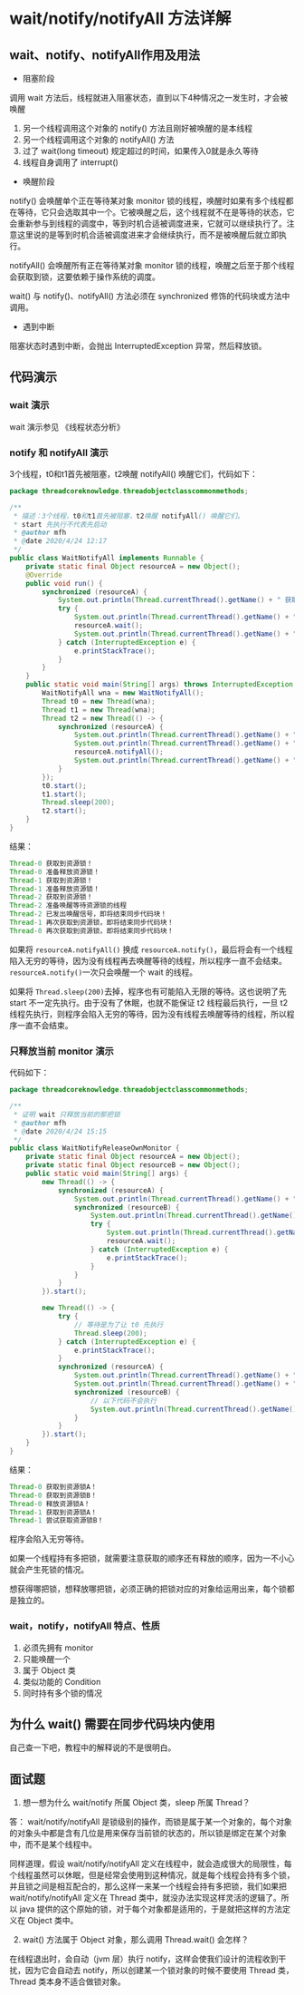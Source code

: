 # wait/notify/notifyAll 方法详解

## wait、notify、notifyAll作用及用法

*  阻塞阶段

调用 wait 方法后，线程就进入阻塞状态，直到以下4种情况之一发生时，才会被唤醒

1. 另一个线程调用这个对象的 notify() 方法且刚好被唤醒的是本线程
2. 另一个线程调用这个对象的 notifyAll() 方法
3. 过了 wait(long timeout) 规定超过的时间，如果传入0就是永久等待
4. 线程自身调用了 interrupt() 



* 唤醒阶段

notify() 会唤醒单个正在等待某对象 monitor 锁的线程，唤醒时如果有多个线程都在等待，它只会选取其中一个。它被唤醒之后，这个线程就不在是等待的状态，它会重新参与到线程的调度中，等到时机合适被调度进来，它就可以继续执行了。注意这里说的是等到时机合适被调度进来才会继续执行，而不是被唤醒后就立即执行。

notifyAll() 会唤醒所有正在等待某对象 monitor 锁的线程，唤醒之后至于那个线程会获取到锁，这要依赖于操作系统的调度。

wait() 与 notify()、notifyAll() 方法必须在 synchronized 修饰的代码块或方法中调用。



* 遇到中断

阻塞状态时遇到中断，会抛出 InterruptedException 异常，然后释放锁。

## 代码演示

### wait 演示

wait 演示参见 《线程状态分析》

### notify 和 notifyAll 演示

3个线程，t0和t1首先被阻塞，t2唤醒 notifyAll() 唤醒它们，代码如下：

```java
package threadcoreknowledge.threadobjectclasscommonmethods;

/**
 * 描述：3个线程，t0和t1首先被阻塞，t2唤醒 notifyAll() 唤醒它们。
 * start 先执行不代表先启动
 * @author mfh
 * @date 2020/4/24 12:17
 */
public class WaitNotifyAll implements Runnable {
    private static final Object resourceA = new Object();
    @Override
    public void run() {
        synchronized (resourceA) {
            System.out.println(Thread.currentThread().getName() + " 获取到资源锁！");
            try {
                System.out.println(Thread.currentThread().getName() + " 准备释放资源锁！");
                resourceA.wait();
                System.out.println(Thread.currentThread().getName() + " 再次获取到资源锁，即将结束同步代码块！");
            } catch (InterruptedException e) {
                e.printStackTrace();
            }
        }
    }
    public static void main(String[] args) throws InterruptedException {
        WaitNotifyAll wna = new WaitNotifyAll();
        Thread t0 = new Thread(wna);
        Thread t1 = new Thread(wna);
        Thread t2 = new Thread(() -> {
            synchronized (resourceA) {
                System.out.println(Thread.currentThread().getName() + " 获取到资源锁！");
                System.out.println(Thread.currentThread().getName() + " 准备唤醒等待资源锁的线程");
                resourceA.notifyAll();
                System.out.println(Thread.currentThread().getName() + " 已发出唤醒信号，即将结束同步代码块！");
            }
        });
        t0.start();
        t1.start();
        Thread.sleep(200);
        t2.start();
    }
}
```

结果：

```java
Thread-0 获取到资源锁！
Thread-0 准备释放资源锁！
Thread-1 获取到资源锁！
Thread-1 准备释放资源锁！
Thread-2 获取到资源锁！
Thread-2 准备唤醒等待资源锁的线程
Thread-2 已发出唤醒信号，即将结束同步代码块！
Thread-1 再次获取到资源锁，即将结束同步代码块！
Thread-0 再次获取到资源锁，即将结束同步代码块！
```

如果将 `resourceA.notifyAll()` 换成 `resourceA.notify()`，最后将会有一个线程陷入无穷的等待，因为没有线程再去唤醒等待的线程，所以程序一直不会结束。 `resourceA.notify()`一次只会唤醒一个 wait 的线程。

如果将 `Thread.sleep(200)`去掉，程序也有可能陷入无限的等待。这也说明了先 start 不一定先执行。由于没有了休眠，也就不能保证 t2 线程最后执行，一旦 t2 线程先执行，则程序会陷入无穷的等待，因为没有线程去唤醒等待的线程，所以程序一直不会结束。

### 只释放当前 monitor 演示

代码如下：

```java
package threadcoreknowledge.threadobjectclasscommonmethods;

/**
 * 证明 wait 只释放当前的那把锁
 * @author mfh
 * @date 2020/4/24 15:15
 */
public class WaitNotifyReleaseOwnMonitor {
    private static final Object resourceA = new Object();
    private static final Object resourceB = new Object();
    public static void main(String[] args) {
        new Thread(() -> {
            synchronized (resourceA) {
                System.out.println(Thread.currentThread().getName() + " 获取到资源锁A！");
                synchronized (resourceB) {
                    System.out.println(Thread.currentThread().getName() + " 获取到资源锁B！");
                    try {
                        System.out.println(Thread.currentThread().getName() + " 释放资源锁A！");
                        resourceA.wait();
                    } catch (InterruptedException e) {
                        e.printStackTrace();
                    }
                }
            }
        }).start();

        new Thread(() -> {
            try {
                // 等待是为了让 t0 先执行
                Thread.sleep(200);
            } catch (InterruptedException e) {
                e.printStackTrace();
            }
            synchronized (resourceA) {
                System.out.println(Thread.currentThread().getName() + " 获取到资源锁A！");
                System.out.println(Thread.currentThread().getName() + " 尝试获取资源锁B！");
                synchronized (resourceB) {
                    // 以下代码不会执行
                    System.out.println(Thread.currentThread().getName() + " 获取到资源锁B！");
                }
            }
        }).start();
    }
}
```

结果：

```java
Thread-0 获取到资源锁A！
Thread-0 获取到资源锁B！
Thread-0 释放资源锁A！
Thread-1 获取到资源锁A！
Thread-1 尝试获取资源锁B！
```

程序会陷入无穷等待。

如果一个线程持有多把锁，就需要注意获取的顺序还有释放的顺序，因为一不小心就会产生死锁的情况。

想获得哪把锁，想释放哪把锁，必须正确的把锁对应的对象给运用出来，每个锁都是独立的。

### wait，notify，notifyAll 特点、性质

1. 必须先拥有 monitor
2. 只能唤醒一个
3. 属于 Object 类
4. 类似功能的 Condition
5. 同时持有多个锁的情况

## 为什么 wait() 需要在同步代码块内使用

自己查一下吧，教程中的解释说的不是很明白。

## 面试题

1. 想一想为什么 wait/notify 所属 Object 类，sleep 所属 Thread？

答： wait/notify/notifyAll 是锁级别的操作，而锁是属于某一个对象的，每个对象的对象头中都是含有几位是用来保存当前锁的状态的，所以锁是绑定在某个对象中，而不是某个线程中。

同样道理，假设 wait/notify/notifyAll 定义在线程中，就会造成很大的局限性，每个线程虽然可以休眠，但是经常会使用到这种情况，就是每个线程会持有多个锁，并且锁之间是相互配合的，那么这样一来某一个线程会持有多把锁，我们如果把 wait/notify/notifyAll 定义在 Thread 类中，就没办法实现这样灵活的逻辑了。所以 java 提供的这个原始的锁，对于每个对象都是适用的，于是就把这样的方法定义在 Object 类中。

2. wait() 方法属于 Object 对象，那么调用 Thread.wait() 会怎样？

在线程退出时，会自动（jvm 层）执行 notify，这样会使我们设计的流程收到干扰，因为它会自动去 notify，所以创建某一个锁对象的时候不要使用 Thread 类，Thread 类本身不适合做锁对象。